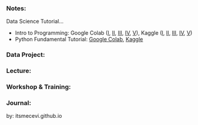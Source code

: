 ### Notes:
Data Science Tutorial...

* Intro to Programming: Google Colab ([I](https://colab.research.google.com/drive/1goYkfMay2Eez9pvgsVTO5uTUDKV-ys9X?usp=sharing), [II](https://colab.research.google.com/drive/1ksPrNI4dNLf9IJ8CndJk9V49sW8pboEP?usp=sharing), [III](https://colab.research.google.com/drive/1v1QKVXUUmFcagDDQp-JISwvmt8bbv709?usp=sharing), [IV](https://colab.research.google.com/drive/1c8lLrflPAmljsU12R3KGLMSdZ_Jvyjnw?usp=sharing), [V](https://colab.research.google.com/drive/1eQv4h1vpQBUeU8Ao530JUqSX5scQ3geM?usp=sharing)), Kaggle ([I](), [II](), [III](), [IV](), [V]())
* Python Fundamental Tutorial: [Google Colab](), [Kaggle]()


### Data Project:

### Lecture:

### Workshop & Training:

### Journal:

by: itsmecevi.github.io


